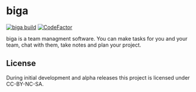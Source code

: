 # biga
[![biga build](https://github.com/simonpla/biga/actions/workflows/flutter-build.yml/badge.svg)](https://github.com/simonpla/biga/actions/workflows/flutter-build.yml) [![CodeFactor](https://www.codefactor.io/repository/github/simonpla/biga/badge/main)](https://www.codefactor.io/repository/github/simonpla/biga/overview/main)

biga is a team managment software. You can make tasks for you and your team, chat with them, take notes and plan your project.

## License
During initial development and alpha releases this project is licensed under CC-BY-NC-SA.
